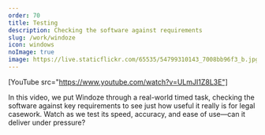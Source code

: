 ```yaml
---
order: 70
title: Testing
description: Checking the software against requirements
slug: /work/windoze
icon: windows
noImage: true
image: https://live.staticflickr.com/65535/54799310143_7008bb96f3_b.jpg
---
```


[YouTube src="https://www.youtube.com/watch?v=ULmJI1Z8L3E"]

In this video, we put Windoze through a real-world timed task, checking the software against key requirements to see just how useful it really is for legal casework. Watch as we test its speed, accuracy, and ease of use—can it deliver under pressure?
